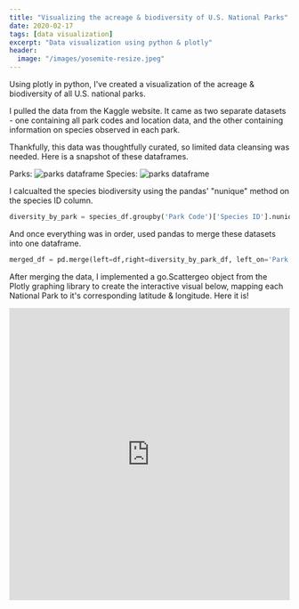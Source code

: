 ```yaml
---
title: "Visualizing the acreage & biodiversity of U.S. National Parks"
date: 2020-02-17
tags: [data visualization]
excerpt: "Data visualization using python & plotly"
header:
  image: "/images/yosemite-resize.jpeg"
---
```

Using plotly in python, I've created a visualization of the acreage & biodiversity of all U.S. national parks.

I pulled the data from the Kaggle website. It came as two separate datasets - one containing all park codes and location data, and the other containing information on species observed in each park. 

Thankfully, this data was thoughtfully curated, so limited data cleansing was needed. Here is a snapshot of these dataframes.

Parks: 
<img src="{{ site.url }}{{ sit.baseurl }}/images/parks.png" alt="parks dataframe">
Species:
<img src="{{ site.url }}{{ sit.baseurl }}/images/species.png" alt="parks dataframe">

I calcualted the species biodiversity using the pandas' "nunique" method on the species ID column. 

```python
diversity_by_park = species_df.groupby('Park Code')['Species ID'].nunique()
````
And once everything was in order, used pandas to merge these datasets into one dataframe. 

```python
merged_df = pd.merge(left=df,right=diversity_by_park_df, left_on='Park Code', right_on='Park Code')
```
After merging the data, I implemented a go.Scattergeo object from the Plotly graphing library to create the interactive visual below, mapping each National Park to it's corresponding latitude & longitude.
Here it is!
<iframe id="igraph" scrolling="no" style="border:none;" seamless="seamless" src="https://tammydiehl.github.io/np-biodiversity-vis/" height="525" width="100%"></iframe>